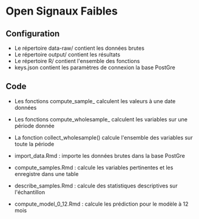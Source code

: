 
# Open Signaux Faibles

## Configuration

- Le répertoire data-raw/ contient les données brutes
- Le répertoire output/ contient les résultats
- Le répertoire R/ contient l'ensemble des fonctions
- keys.json contient les paramètres de connexion la base PostGre

## Code

- Les fonctions compute_sample_ calculent les valeurs à une date données
- Les fonctions compute_wholesample_ calculent les variables sur une période donnée
- La fonction collect_wholesample() calcule l'ensemble des variables sur toute la période

- import_data.Rmd : importe les données brutes dans la base PostGre
- compute_samples.Rmd : calcule les variables pertinentes et les enregistre dans une table
- describe_samples.Rmd : calcule des statistiques descriptives sur l'échantillon
- compute_model_0_12.Rmd : calcule les prédiction pour le modèle à 12 mois

